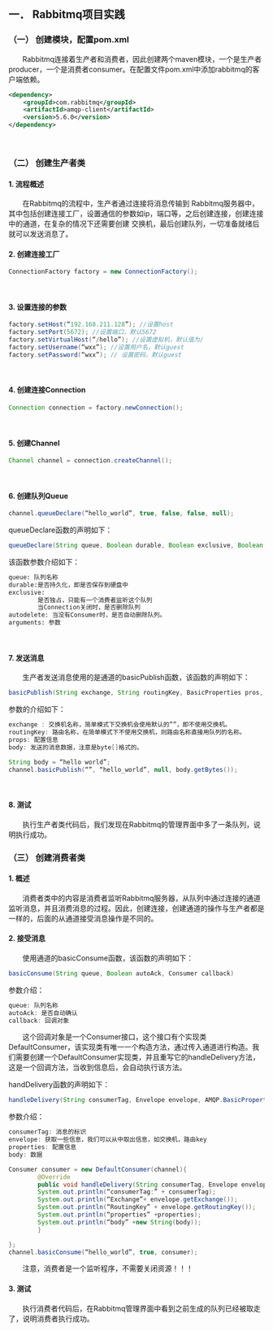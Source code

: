 ﻿## 一．	Rabbitmq项目实践
### （一）	创建模块，配置pom.xml
&nbsp;  &nbsp;  &nbsp;  &nbsp;Rabbitmq连接着生产者和消费者，因此创建两个maven模块，一个是生产者producer，一个是消费者consumer。在配置文件pom.xml中添加rabbitmq的客户端依赖。

```xml
<dependency>
    <groupId>com.rabbitmq</groupId>
    <artifactId>amqp-client</artifactId>
    <version>5.6.0</version>
</dependency>
```
<br>



### （二）	创建生产者类
#### 1.	流程概述
&nbsp;  &nbsp;  &nbsp;  &nbsp;在Rabbitmq的流程中，生产者通过连接将消息传输到 Rabbitmq服务器中，其中包括创建连接工厂，设置通信的参数如ip，端口等，之后创建连接，创建连接中的通道，在复杂的情况下还需要创建 交换机，最后创建队列，一切准备就绪后就可以发送消息了。
<br>



#### 2.	创建连接工厂

```java
ConnectionFactory factory = new ConnectionFactory();
```
<br>



#### 3.	设置连接的参数

```java
factory.setHost(“192.168.211.128”); //设置host
factory.setPort(5672); //设置端口，默认5672
factory.setVirtualHost(“/hello”); //设置虚拟机，默认值为/
factory.setUsername(“wxx”); //设置用户名，默认guest
factory.setPassword(“wxx”); // 设置密码，默认guest
```
<br>



#### 4.	创建连接Connection

```java
Connection connection = factory.newConnection();
```
<br>



#### 5.	创建Channel

```java
Channel channel = connection.createChannel();
```
<br>



#### 6.	创建队列Queue

```java
channel.queueDeclare(“hello_world”, true, false, false, null);
```

queueDeclare函数的声明如下：

```java
queueDeclare(String queue, Boolean durable, Boolean exclusive, Boolean autoDelte, Map<String,Object> argument);
```

该函数参数介绍如下：

```xml
queue: 队列名称
durable:是否持久化，即是否保存到硬盘中
exclusive:
		是否独占，只能有一个消费者监听这个队列
		当Connection关闭时，是否删除队列
autodelete: 当没有Consumer时，是否自动删除队列。
arguments: 参数
```
<br>



#### 7.	发送消息
&nbsp;  &nbsp;  &nbsp;  &nbsp;生产者发送消息使用的是通道的basicPublish函数，该函数的声明如下：

```java
basicPublish(String exchange, String routingKey, BasicProperties pros, byte[] body)
```

参数的介绍如下：

```java
exchange : 交换机名称，简单模式下交换机会使用默认的””，即不使用交换机。
routingKey: 路由名称，在简单模式下不使用交换机，则路由名称直接用队列的名称。
props: 配置信息
body: 发送的消息数据，注意是byte[]格式的。
```

```java
String body = “hello world”;
channel.basicPublish(“”, “hello_world”, null, body.getBytes());
```
<br>



#### 8.	测试
&nbsp;  &nbsp;  &nbsp;  &nbsp;执行生产者类代码后，我们发现在Rabbitmq的管理界面中多了一条队列，说明执行成功。
<br>



### （三）	创建消费者类
#### 1.	概述
&nbsp;  &nbsp;  &nbsp;  &nbsp;消费者类中的内容是消费者监听Rabbitmq服务器，从队列中通过连接的通道监听消息，并且消费消息的过程。因此，创建连接，创建通道的操作与生产者都是一样的，后面的从通道接受消息操作是不同的。
<br>



#### 2.	接受消息
&nbsp;  &nbsp;  &nbsp;  &nbsp;使用通道的basicConsume函数，该函数的声明如下：

```java
basicConsume(String queue, Boolean autoAck, Consumer callback)
```

参数介绍：

```java
queue: 队列名称
autoAck: 是否自动确认
callback: 回调对象
```

&nbsp;  &nbsp;  &nbsp;  &nbsp;这个回调对象是一个Consumer接口，这个接口有个实现类DefaultConsumer，该实现类有唯一一个构造方法，通过传入通道进行构造。我们需要创建一个DefaultConsumer实现类，并且重写它的handleDelivery方法，这是一个回调方法，当收到信息后，会自动执行该方法。

handDelivery函数的声明如下：

```java
handleDelivery(String consumerTag, Envelope envelope, AMQP.BasicProperties properties, byte[] body);
```

参数介绍：

```java
consumerTag: 消息的标识
envelope: 获取一些信息，我们可以从中取出信息，如交换机，路由key
properties: 配置信息
body: 数据
```

```java
Consumer consumer = new DefaultConsumer(channel){
		@Override
		public void handleDelivery(String consumerTag, Envelope envelope, AMQP.BasicProperties properties, byte[] body){
		System.out.println(“consumerTag:” + consumerTag);
		System.out.println(“Exchange”+ envelope.getExchange());
		System.out.println(“RoutingKey” + envelope.getRoutingKey());
		System.out.println(“properties” +properties);
		System.out.println(“body” +new String(body));
		}

};
channel.basicConsume(“hello_world”, true, consumer);
```

&nbsp;  &nbsp;  &nbsp;  &nbsp;注意，消费者是一个监听程序，不需要关闭资源！！！
<br>



#### 3.	测试
&nbsp;  &nbsp;  &nbsp;  &nbsp;执行消费者代码后，在Rabbitmq管理界面中看到之前生成的队列已经被取走了，说明消费者执行成功。

<br>

